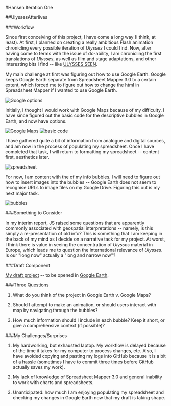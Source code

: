 #Hansen Iteration One

##UlyssesAfterlives

###Workflow

Since first conceiving of this project, I have come a long way (I think, at least). At first, I planned on creating a really ambitious Flash animation chronicling every possible iteration of *Ulysses* I could find. Now, after having come to terms with the issue of do-ability, I am chronicling the first translations of *Ulysses*, as well as film and stage adaptations, and other interesting bits I find -- like [ULYSSES SEEN](http://ulyssesseen.com/).  

My main challenge at first was figuring out how to use Google Earth. Google keeps Google Earth separate from Spreadsheet Mapper 3.0 to a certain extent, which forced me to figure out how to change the html in Spreadsheet Mapper if I wanted to use Google Earth. 

![Google options](http://imageshack.us/a/img547/4979/earthvspreadsheet.png)



Initially, I thought I would work with Google Maps because of my difficulty. I have since figured out the basic code for the descriptive bubbles in Google Earth, and now have options.

![Google Maps](http://imageshack.us/a/img266/9789/basicmapp.png) ![basic code](http://imageshack.us/a/img59/3476/picture5bkt.png)

I have gathered quite a bit of information from analogue and digital sources, and am now in the process of populating my spreadsheet. Once I have completed that task, I will return to formatting my spreadsheet -- content first, aesthetics later. 

![spreadsheet](http://imageshack.us/a/img199/6545/spreadsheetg.png)



For now, I am content with the of my info bubbles. I will need to figure out how to insert images into the bubbles -- Google Earth does not seem to recognise URLs to image files on my Google Drive. Figuring this out is my next major task. 

![bubbles](http://imageshack.us/a/img841/6128/uliss.png)


###Something to Consider

In my interim report, JS raised some questions that are apparently commonly associated with geospatial interpretations -- namely, is this simply a re-presentation of old info? This is something that I am keeping in the back of my mind as I decide on a narrative tack for my project. At worst, I think there is value in seeing the concentration of *Ulysses* material in Europe, which leads me to question the international relevance of *Ulysses*. Is our "long now" actually a "long and narrow now"?


###Draft Component

[My draft project](https://docs.google.com/spreadsheet/ccc?key=0Ap8FIppSqxLDdFJZakxSM3ROZzMxU25FNjZuelktU1E&usp=sharing) -- to be opened in [Google Earth](http://www.google.com/earth/index.html).


###Three Questions

1. What do you think of the project in Google Earth v. Google Maps?

2. Should I attempt to make an animation, or should users interact with map by navigating through the bubbles?

3. How much information should I include in each bubble? Keep it short, or give a comprehensive context (if possible)?


###My Challenges/Surprises

1. My hardworking, but exhausted laptop. My workflow is delayed because of the time it takes for my computer to process changes, etc. Also, I have avoided copying and pasting my logs into GitHub because it is a bit of a hassle (sometimes I have to commit three times before GitHub actually saves my work). 

2. My lack of knowledge of Spreadsheet Mapper 3.0 and general inability to work with charts and spreadsheets. 

3. Unanticipated: how much I am enjoying populating my spreadsheet and checking my changes in Google Earth now that my draft is taking shape. 
